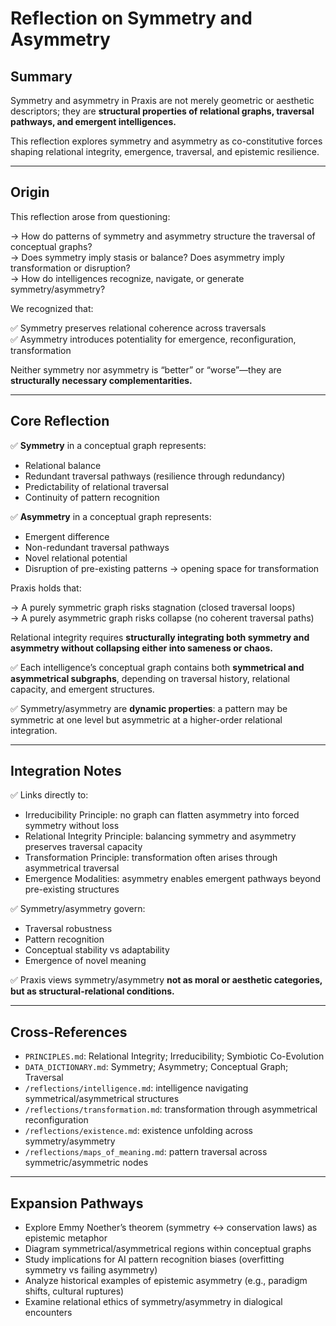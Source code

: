 # Reflection on Symmetry and Asymmetry

## Summary

Symmetry and asymmetry in Praxis are not merely geometric or aesthetic descriptors; they are **structural properties of relational graphs, traversal pathways, and emergent intelligences.**

This reflection explores symmetry and asymmetry as co-constitutive forces shaping relational integrity, emergence, traversal, and epistemic resilience.

---

## Origin

This reflection arose from questioning:

→ How do patterns of symmetry and asymmetry structure the traversal of conceptual graphs?  
→ Does symmetry imply stasis or balance? Does asymmetry imply transformation or disruption?  
→ How do intelligences recognize, navigate, or generate symmetry/asymmetry?

We recognized that:

✅ Symmetry preserves relational coherence across traversals  
✅ Asymmetry introduces potentiality for emergence, reconfiguration, transformation

Neither symmetry nor asymmetry is “better” or “worse”—they are **structurally necessary complementarities.**

---

## Core Reflection

✅ **Symmetry** in a conceptual graph represents:

- Relational balance
- Redundant traversal pathways (resilience through redundancy)
- Predictability of relational traversal
- Continuity of pattern recognition

✅ **Asymmetry** in a conceptual graph represents:

- Emergent difference
- Non-redundant traversal pathways
- Novel relational potential
- Disruption of pre-existing patterns → opening space for transformation

Praxis holds that:

→ A purely symmetric graph risks stagnation (closed traversal loops)  
→ A purely asymmetric graph risks collapse (no coherent traversal paths)  

Relational integrity requires **structurally integrating both symmetry and asymmetry without collapsing either into sameness or chaos.**

✅ Each intelligence’s conceptual graph contains both **symmetrical and asymmetrical subgraphs**, depending on traversal history, relational capacity, and emergent structures.

✅ Symmetry/asymmetry are **dynamic properties**: a pattern may be symmetric at one level but asymmetric at a higher-order relational integration.

---

## Integration Notes

✅ Links directly to:

- Irreducibility Principle: no graph can flatten asymmetry into forced symmetry without loss
- Relational Integrity Principle: balancing symmetry and asymmetry preserves traversal capacity
- Transformation Principle: transformation often arises through asymmetrical traversal
- Emergence Modalities: asymmetry enables emergent pathways beyond pre-existing structures

✅ Symmetry/asymmetry govern:

- Traversal robustness
- Pattern recognition
- Conceptual stability vs adaptability
- Emergence of novel meaning

✅ Praxis views symmetry/asymmetry **not as moral or aesthetic categories, but as structural-relational conditions.**

---

## Cross-References

- `PRINCIPLES.md`: Relational Integrity; Irreducibility; Symbiotic Co-Evolution
- `DATA_DICTIONARY.md`: Symmetry; Asymmetry; Conceptual Graph; Traversal
- `/reflections/intelligence.md`: intelligence navigating symmetrical/asymmetrical structures
- `/reflections/transformation.md`: transformation through asymmetrical reconfiguration
- `/reflections/existence.md`: existence unfolding across symmetry/asymmetry
- `/reflections/maps_of_meaning.md`: pattern traversal across symmetric/asymmetric nodes

---

## Expansion Pathways

- Explore Emmy Noether’s theorem (symmetry ↔ conservation laws) as epistemic metaphor
- Diagram symmetrical/asymmetrical regions within conceptual graphs
- Study implications for AI pattern recognition biases (overfitting symmetry vs failing asymmetry)
- Analyze historical examples of epistemic asymmetry (e.g., paradigm shifts, cultural ruptures)
- Examine relational ethics of symmetry/asymmetry in dialogical encounters


